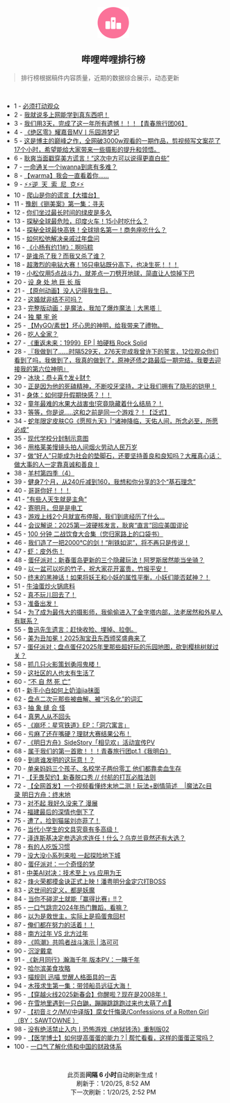<div align="center">
    <img src="./assets/icon_rank.png" alt="logo" />
    <h2>哔哩哔哩排行榜</h>
</div>

> 排行榜根据稿件内容质量，近期的数据综合展示，动态更新

<br />

<ul><li><span>1 - <a href=https://www.bilibili.com/BV1tvwPepE86 target=_blank>必须打动观众</a></span></li><li><span>2 - <a href=https://www.bilibili.com/BV1SAwGejEeo target=_blank>我就说多上网能学到真东西吧！</a></span></li><li><span>3 - <a href=https://www.bilibili.com/BV1KvwVe5Ejm target=_blank>我们用3天，完成了这一年所有遗憾！！！【青春旅行团06】</a></span></li><li><span>4 - <a href=https://www.bilibili.com/BV1uQwqeDEXK target=_blank>《绝区零》耀嘉音MV丨乐园游梦记</a></span></li><li><span>5 - <a href=https://www.bilibili.com/BV19PcderEUv target=_blank>这是博主的巅峰之作，全网破3000w观看的一期作品，剪视频写文案花了17个小时，希望能给大家带来一些摄影的提升和领悟。</a></span></li><li><span>6 - <a href=https://www.bilibili.com/BV1JBcdeEEHU target=_blank>耿爽当面戳穿美方谎言！“这次中方可以说得更直白些”</a></span></li><li><span>7 - <a href=https://www.bilibili.com/BV1p5cfeaEia target=_blank>一命通关一个iwanna到底有多难？</a></span></li><li><span>8 - <a href=https://www.bilibili.com/BV177wLeeENe target=_blank>【warma】我会一直看着你……</a></span></li><li><span>9 - <a href=https://www.bilibili.com/BV1H1wVeqEtu target=_blank>⚡️⚡️逆&nbsp;&nbsp;天&nbsp;&nbsp;索&nbsp;&nbsp;尼&nbsp;&nbsp;克⚡️⚡️</a></span></li><li><span>10 - <a href=https://www.bilibili.com/BV1CfwceuEpG target=_blank>爬山是你的谎言【大擂台】</a></span></li><li><span>11 - <a href=https://www.bilibili.com/BV1MYwVe1EL1 target=_blank>豫剧《铡美案》第一集：寻夫</a></span></li><li><span>12 - <a href=https://www.bilibili.com/BV1zNwweNEvV target=_blank>你们坐过最长时间的绿皮是多久</a></span></li><li><span>13 - <a href=https://www.bilibili.com/BV196wAeFEV8 target=_blank>探秘全球最危险，印度火车！15小时吃什么？</a></span></li><li><span>14 - <a href=https://www.bilibili.com/BV1xpcdebECB target=_blank>探秘全球最快高铁！全球排名第一！商务座吃什么？</a></span></li><li><span>15 - <a href=https://www.bilibili.com/BV1NvwVe5E36 target=_blank>如何松弛解决亲戚过年盘问</a></span></li><li><span>16 - <a href=https://www.bilibili.com/BV1QPw5eWEjU target=_blank>《小杨有约11#》：啊吗粽</a></span></li><li><span>17 - <a href=https://www.bilibili.com/BV1VQwTeuEL5 target=_blank>是谁杀了我？而我又杀了谁？</a></span></li><li><span>18 - <a href=https://www.bilibili.com/BV1UPcBemEpd target=_blank>超激烈的电钻大赛！16只电钻既分高下，也决生死！！！</a></span></li><li><span>19 - <a href=https://www.bilibili.com/BV1X6wceHENs target=_blank>小松仅用5点战斗力，就差点一刀劈开地球，简直让人惊掉下巴</a></span></li><li><span>20 - <a href=https://www.bilibili.com/BV1bbwweUE8T target=_blank>设&nbsp;身&nbsp;处&nbsp;地&nbsp;巨&nbsp;长&nbsp;版</a></span></li><li><span>21 - <a href=https://www.bilibili.com/BV1q1wneSEaw target=_blank>【原创动画】没人记得我生日。</a></span></li><li><span>22 - <a href=https://www.bilibili.com/BV1fhwAeKEJu target=_blank>这婚就非结不可吗？</a></span></li><li><span>23 - <a href=https://www.bilibili.com/BV1T9wAeHEZ7 target=_blank>完整版动画：是魔法，我加了爆炸魔法｜大黑塔｜</a></span></li><li><span>24 - <a href=https://www.bilibili.com/BV1ztwGeFE9v target=_blank>独&nbsp;攀&nbsp;牢&nbsp;爸</a></span></li><li><span>25 - <a href=https://www.bilibili.com/BV1odwVefE8U target=_blank>【MyGO/素世】坏心思的神明，给我带来了禮物。</a></span></li><li><span>26 - <a href=https://www.bilibili.com/BV17uczePEEP target=_blank>吃人全家？</a></span></li><li><span>27 - <a href=https://www.bilibili.com/BV1Vow3eHErh target=_blank>《重返未来：1999》EP&nbsp;|&nbsp;拍硬档&nbsp;Rock&nbsp;Solid</a></span></li><li><span>28 - <a href=https://www.bilibili.com/BV1jTwne2Ecm target=_blank>『我做到了……时隔529天，276天完成我曾许下的誓言，12位观众你们看到了吗，我做到了，我真的做到了，原神还债之路最后一期完结，我要去迎接我的第六位神明』</a></span></li><li><span>29 - <a href=https://www.bilibili.com/BV1eKcdegEqa target=_blank>冰块：恭↓喜↑发↓财↑</a></span></li><li><span>30 - <a href=https://www.bilibili.com/BV15PwjeAEtF target=_blank>正是因为他的死磕精神，不断咬牙坚持，才让我们拥有了隐形的铠甲！</a></span></li><li><span>31 - <a href=https://www.bilibili.com/BV12rcRe4EFR target=_blank>身体：如何提升假期快感？！！</a></span></li><li><span>32 - <a href=https://www.bilibili.com/BV1GRcZeLE6q target=_blank>童年最难的水果大战害虫!究竟隐藏着什么结局？！</a></span></li><li><span>33 - <a href=https://www.bilibili.com/BV1sZw5e7EBZ target=_blank>等等，你是说.....这和之前是同一个游戏？！【泛式】</a></span></li><li><span>34 - <a href=https://www.bilibili.com/BV1drwzeNEX7 target=_blank>蛇年限定皮肤CG《愿照九天》|“诸神降临，天佑人间，所念必至，所愿必成”</a></span></li><li><span>35 - <a href=https://www.bilibili.com/BV1ojcReCEqP target=_blank>现代学校分封制示意图</a></span></li><li><span>36 - <a href=https://www.bilibili.com/BV1ijr6YUEfB target=_blank>用格莱美慢镜头拍人间烟火劳动人民万岁</a></span></li><li><span>37 - <a href=https://www.bilibili.com/BV11owAeEEqo target=_blank>做“好人”只能成为社会的垫脚石，还要坚持善良和良知吗？大雁真心话：做大事的人一定靠真诚和善良！</a></span></li><li><span>38 - <a href=https://www.bilibili.com/BV12NceehEFn target=_blank>羊村第四季（4）</a></span></li><li><span>39 - <a href=https://www.bilibili.com/BV1G8coeCECp target=_blank>健身7个月，从240斤减到160，我想和你分享的3个“基石理念”</a></span></li><li><span>40 - <a href=https://www.bilibili.com/BV1S2wce7EeP target=_blank>哥哥你好！！！</a></span></li><li><span>41 - <a href=https://www.bilibili.com/BV1D3wje4Epn target=_blank>“有些人天生就是主角“</a></span></li><li><span>42 - <a href=https://www.bilibili.com/BV1DhcRePEGx target=_blank>寄明月，但是是电工</a></span></li><li><span>43 - <a href=https://www.bilibili.com/BV1YTcdezEUQ target=_blank>游戏上线2个月就宣布停服，我们到底经历了什么...</a></span></li><li><span>44 - <a href=https://www.bilibili.com/BV1PHwAeVEGk target=_blank>会议解说：2025第一波硬核发言，耿爽“直言”回应美国谬论</a></span></li><li><span>45 - <a href=https://www.bilibili.com/BV1dWwKeBEAB target=_blank>100&nbsp;分钟&nbsp;二战饮食大合集（您归家路上的口袋书）</a></span></li><li><span>46 - <a href=https://www.bilibili.com/BV1ztcBewENH target=_blank>我们造了一把2000°C的剑！“削铁如泥”，将不再只是传说！</a></span></li><li><span>47 - <a href=https://www.bilibili.com/BV1B7wKekEw8 target=_blank>虾：皮外伤！</a></span></li><li><span>48 - <a href=https://www.bilibili.com/BV1HywweBEmB target=_blank>蛋仔派对：新春蛋岛更新的三个隐藏玩法！阿罗斯居然能当坐骑？</a></span></li><li><span>49 - <a href=https://www.bilibili.com/BV1N7w5e1EkC target=_blank>以一盆可以吃的竹子，祝大家花开富贵，竹报平安！</a></span></li><li><span>50 - <a href=https://www.bilibili.com/BV1LWw7eMEjX target=_blank>终末的黑神话！如果将妖王和小妖的属性平衡，小妖们能否弑神？！</a></span></li><li><span>51 - <a href=https://www.bilibili.com/BV1KvwVe5E73 target=_blank>牛油蛋炒火锅底料</a></span></li><li><span>52 - <a href=https://www.bilibili.com/BV1gJwneBE3p target=_blank>真不玩儿回去了！</a></span></li><li><span>53 - <a href=https://www.bilibili.com/BV1RHcRegEWT target=_blank>准备出发！</a></span></li><li><span>54 - <a href=https://www.bilibili.com/BV19DwEeBEDD target=_blank>为了成为最伟大的摄影师，我偷偷进入了金字塔内部，法老居然和外星人有联系？</a></span></li><li><span>55 - <a href=https://www.bilibili.com/BV1SFcweyEVj target=_blank>鲁迅先生遗言：赶快收殓、埋掉、拉倒。</a></span></li><li><span>56 - <a href=https://www.bilibili.com/BV1zscBePENt target=_blank>美为丑加冕！2025淘宝丑东西颁奖盛典来了</a></span></li><li><span>57 - <a href=https://www.bilibili.com/BV1u6cfeyEbN target=_blank>蛋仔派对；盘点蛋仔2025年里那些超好玩的乐园地图，砍到樱桃树就过关？</a></span></li><li><span>58 - <a href=https://www.bilibili.com/BV1CQcoetEpp target=_blank>抓几只火影策划勇闯鬼楼！</a></span></li><li><span>59 - <a href=https://www.bilibili.com/BV1ktwje1Ek9 target=_blank>这社区的人也太有生活了</a></span></li><li><span>60 - <a href=https://www.bilibili.com/BV14JcdehEf4 target=_blank>“不&nbsp;自&nbsp;然&nbsp;死&nbsp;亡”</a></span></li><li><span>61 - <a href=https://www.bilibili.com/BV1iBc6eAENW target=_blank>新手小白如何上奶油jia抹面</a></span></li><li><span>62 - <a href=https://www.bilibili.com/BV1FgcReUEbD target=_blank>盘点二次元那些被曲解、被“污名化”的词汇</a></span></li><li><span>63 - <a href=https://www.bilibili.com/BV17XwweAEDC target=_blank>抽&nbsp;象&nbsp;缝&nbsp;合&nbsp;怪</a></span></li><li><span>64 - <a href=https://www.bilibili.com/BV1cRwJeREsA target=_blank>真男人从不回头</a></span></li><li><span>65 - <a href=https://www.bilibili.com/BV1XxcReqEtf target=_blank>《崩坏：星穹铁道》EP：「洞穴寓言」</a></span></li><li><span>66 - <a href=https://www.bilibili.com/BV1h1w5exE4P target=_blank>亏麻了还在嘴硬？理财大赛结果公布！</a></span></li><li><span>67 - <a href=https://www.bilibili.com/BV1KowAeJEei target=_blank>《明日方舟》SideStory「相见欢」活动宣传PV</a></span></li><li><span>68 - <a href=https://www.bilibili.com/BV1oEcReGECq target=_blank>属于我们的第一首歌！！！青春旅行团pt.1《我明白》</a></span></li><li><span>69 - <a href=https://www.bilibili.com/BV17PwneUE5W target=_blank>到底谁发明的这玩意！？</a></span></li><li><span>70 - <a href=https://www.bilibili.com/BV1G3wreeEzS target=_blank>单亲妈妈三个孩子、名校学子两份零工&nbsp;他们都靠卖血生存</a></span></li><li><span>71 - <a href=https://www.bilibili.com/BV1PmwJe8ESb target=_blank>【无畏契约】新春脱口秀&nbsp;//&nbsp;付航的打瓦必胜法则</a></span></li><li><span>72 - <a href=https://www.bilibili.com/BV1QuwEeiESu target=_blank>【全网首发】一个视频看懂终末地二测！玩法+剧情简述&nbsp;&nbsp;&nbsp;&nbsp;|魔法Zc目录&nbsp;明日方舟：终末地</a></span></li><li><span>73 - <a href=https://www.bilibili.com/BV1VZwwefERC target=_blank>对不起&nbsp;我好久没来了&nbsp;漫展</a></span></li><li><span>74 - <a href=https://www.bilibili.com/BV1mEwjeQEi3 target=_blank>福建最后的深情也倒下了</a></span></li><li><span>75 - <a href=https://www.bilibili.com/BV1XVwnerEs2 target=_blank>遭了，捡到猫届刘亦菲了！</a></span></li><li><span>76 - <a href=https://www.bilibili.com/BV1UTwGeCEfA target=_blank>当代小学生的文具究竟有多高级！</a></span></li><li><span>77 - <a href=https://www.bilibili.com/BV1xLwAe7ERP target=_blank>泽连斯基决定参选追求连任！什么？乌克兰竟然还有大选？</a></span></li><li><span>78 - <a href=https://www.bilibili.com/BV1BgwPezEUr target=_blank>有的人吃饭习惯</a></span></li><li><span>79 - <a href=https://www.bilibili.com/BV17LcReLEUY target=_blank>没大没小系列来啦&nbsp;一起探险地下城</a></span></li><li><span>80 - <a href=https://www.bilibili.com/BV1KHwjeDEWz target=_blank>蛋仔派对：一个奇怪的梦</a></span></li><li><span>81 - <a href=https://www.bilibili.com/BV1FFwneHEen target=_blank>中美AI对决：技术至上&nbsp;vs&nbsp;应用为王</a></span></li><li><span>82 - <a href=https://www.bilibili.com/BV1mTwHevEU7 target=_blank>烽火荣都摸金诀正式上映！潘粤明分金定穴打BOSS</a></span></li><li><span>83 - <a href=https://www.bilibili.com/BV1UycBenEeU target=_blank>这世间的定义，都是妖魔</a></span></li><li><span>84 - <a href=https://www.bilibili.com/BV1LDwFedEFz target=_blank>当你不碰泥土就能「赢得比赛」!!？</a></span></li><li><span>85 - <a href=https://www.bilibili.com/BV1Ziw5eaEKN target=_blank>一口气跳完2024年热门舞蹈，看嘛？</a></span></li><li><span>86 - <a href=https://www.bilibili.com/BV1PJwAeyEX2 target=_blank>以为是救世主，实际上是捣蛋鬼回村</a></span></li><li><span>87 - <a href=https://www.bilibili.com/BV1wywVeMEUr target=_blank>俺们都在努力的活着！！</a></span></li><li><span>88 - <a href=https://www.bilibili.com/BV1izw5e8EK9 target=_blank>南方过年&nbsp;VS&nbsp;北方过年</a></span></li><li><span>89 - <a href=https://www.bilibili.com/BV1uhwLeREQh target=_blank>《鸣潮》共鸣者战斗演示&nbsp;|&nbsp;洛可可</a></span></li><li><span>90 - <a href=https://www.bilibili.com/BV1pDcReHEVQ target=_blank>沉淀戴拿</a></span></li><li><span>91 - <a href=https://www.bilibili.com/BV1KBwVeGEFJ target=_blank>《新月同行》瀚海千年&nbsp;版本PV：一瞚千年</a></span></li><li><span>92 - <a href=https://www.bilibili.com/BV1JLcReLEMh target=_blank>哈尔滨美食攻略</a></span></li><li><span>93 - <a href=https://www.bilibili.com/BV1Qqcfe1EdC target=_blank>喵规则&nbsp;迅喵&nbsp;觉醒人格面具的一吉</a></span></li><li><span>94 - <a href=https://www.bilibili.com/BV1rNwweNExi target=_blank>木筏求生第一集：带领船员远征大海！</a></span></li><li><span>95 - <a href=https://www.bilibili.com/BV1uxwVenEfu target=_blank>【穿越火线2025新春会】你醒啦？现在是2008年！</a></span></li><li><span>96 - <a href=https://www.bilibili.com/BV1YbwKeNEh7 target=_blank>在雪地里遇到一只白鼬，蹦蹦跳跳跑过来也太萌了点🥰</a></span></li><li><span>97 - <a href=https://www.bilibili.com/BV1HEcfefEKD target=_blank>【初音ミク/MV/中译版】腐女忏悔录/Confessions&nbsp;of&nbsp;a&nbsp;Rotten&nbsp;Girl（BY：SAWTOWNE&nbsp;）</a></span></li><li><span>98 - <a href=https://www.bilibili.com/BV1Wfw5e2EXx target=_blank>没有绝活禁止入内丨恐怖游戏《地狱钱汤》重制版02</a></span></li><li><span>99 - <a href=https://www.bilibili.com/BV1sBwwekEPr target=_blank>【医学博士】如何提高蛋蛋的能力？|&nbsp;帮忙看看，这样的蛋蛋正常吗？</a></span></li><li><span>100 - <a href=https://www.bilibili.com/BV1CcwVeqEHE target=_blank>一口气了解化债和中国的财政体系</a></span></li></ul>

<br />

<p align=center>此页面<strong>间隔 6 小时</strong>自动刷新生成！<br>刷新于：1/20/25, 8:52 AM<br>下一次刷新：1/20/25, 2:52 PM</p>
